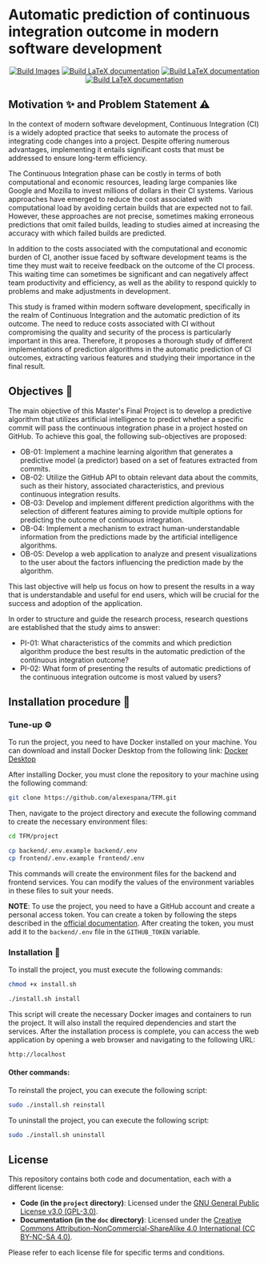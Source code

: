 # Automatic prediction of continuous integration outcome in modern software development

<p align="center">
<a href="https://github.com/alexespana/JAES24/actions/workflows/build.yml"><img src="https://github.com/alexespana/JAES24/actions/workflows/build.yml/badge.svg" alt="Build Images"></a>
<a href="https://github.com/alexespana/JAES24/actions/workflows/doc.yml"><img src="https://github.com/alexespana/JAES24/actions/workflows/doc.yml/badge.svg" alt="Build LaTeX documentation"></a>
<a href="https://www.gnu.org/licenses/gpl-3.0"><img src="https://img.shields.io/badge/License-GPLv3-blue.svg" alt="Build LaTeX documentation"></a>
<a href="https://creativecommons.org/licenses/by-nc-sa/4.0/"><img src="https://licensebuttons.net/l/by-nc-sa/4.0/80x15.png" alt="Build LaTeX documentation"></a>
</p>

## Motivation :sparkles: and Problem Statement :warning:
In the context of modern software development, Continuous Integration (CI) is a widely adopted practice that seeks to automate the process of integrating code changes into a project. Despite offering numerous advantages, implementing it entails significant costs that must be addressed to ensure long-term efficiency.

The Continuous Integration phase can be costly in terms of both computational and economic resources, leading large companies like Google and Mozilla to invest millions of dollars in their CI systems. Various approaches have emerged to reduce the cost associated with computational load by avoiding certain builds that are expected not to fail. However, these approaches are not precise, sometimes making erroneous predictions that omit failed builds, leading to studies aimed at increasing the accuracy with which failed builds are predicted.

In addition to the costs associated with the computational and economic burden of CI, another issue faced by software development teams is the time they must wait to receive feedback on the outcome of the CI process. This waiting time can sometimes be significant and can negatively affect team productivity and efficiency, as well as the ability to respond quickly to problems and make adjustments in development.

This study is framed within modern software development, specifically in the realm of Continuous Integration and the automatic prediction of its outcome. The need to reduce costs associated with CI without compromising the quality and security of the process is particularly important in this area. Therefore, it proposes a thorough study of different implementations of prediction algorithms in the automatic prediction of CI outcomes, extracting various features and studying their importance in the final result.

## Objectives :dart:
The main objective of this Master's Final Project is to develop a predictive algorithm that utilizes artificial intelligence to predict whether a specific commit will pass the continuous integration phase in a project hosted on GitHub. To achieve this goal, the following sub-objectives are proposed:

- OB-01: Implement a machine learning algorithm that generates a predictive model (a predictor) based on a set of features extracted from commits.
- OB-02: Utilize the GitHub API to obtain relevant data about the commits, such as their history, associated characteristics, and previous continuous integration results.
- OB-03: Develop and implement different prediction algorithms with the selection of different features aiming to provide multiple options for predicting the outcome of continuous integration.
- OB-04: Implement a mechanism to extract human-understandable information from the predictions made by the artificial intelligence algorithms.
- OB-05: Develop a web application to analyze and present visualizations to the user about the factors influencing the prediction made by the algorithm.

This last objective will help us focus on how to present the results in a way that is understandable and useful for end users, which will be crucial for the success and adoption of the application.

In order to structure and guide the research process, research questions are established that the study aims to answer:

- PI-01: What characteristics of the commits and which prediction algorithm produce the best results in the automatic prediction of the continuous integration outcome?
- PI-02: What form of presenting the results of automatic predictions of the continuous integration outcome is most valued by users?

## Installation procedure :wrench:
### Tune-up :gear:
To run the project, you need to have Docker installed on your machine. You can download and install Docker Desktop from the following link: [Docker Desktop](https://www.docker.com/products/docker-desktop)

After installing Docker, you must clone the repository to your machine using the following command:

```bash
git clone https://github.com/alexespana/TFM.git
```

Then, navigate to the project directory and execute the following command to create the necessary environment files:

```bash
cd TFM/project
```

```bash
cp backend/.env.example backend/.env
cp frontend/.env.example frontend/.env
```
This commands will create the environment files for the backend and frontend services. You can modify the values of the environment variables in these files to suit your needs.

__NOTE__: To use the project, you need to have a GitHub account and create a personal access token. You can create a token by following the steps described in the [official documentation](https://docs.github.com/en/github/authenticating-to-github/creating-a-personal-access-token). After creating the token, you must add it to the `backend/.env` file in the `GITHUB_TOKEN` variable.


### Installation :hammer:
To install the project, you must execute the following commands:

```bash
chmod +x install.sh
```

```bash
./install.sh install
```

This script will create the necessary Docker images and containers to run the project. It will also install the required dependencies and start the services. After the installation process is complete, you can access the web application by opening a web browser and navigating to the following URL:

```bash
http://localhost
```

#### Other commands:
To reinstall the project, you can execute the following script:

```bash
sudo ./install.sh reinstall
```

To uninstall the project, you can execute the following script:

```bash
sudo ./install.sh uninstall
```

## License

This repository contains both code and documentation, each with a different license:

- **Code (in the `project` directory)**: Licensed under the [GNU General Public License v3.0 (GPL-3.0)](./LICENSE_CODE).
- **Documentation (in the `doc` directory)**: Licensed under the [Creative Commons Attribution-NonCommercial-ShareAlike 4.0 International (CC BY-NC-SA 4.0)](./LICENSE_DOC).

Please refer to each license file for specific terms and conditions.
